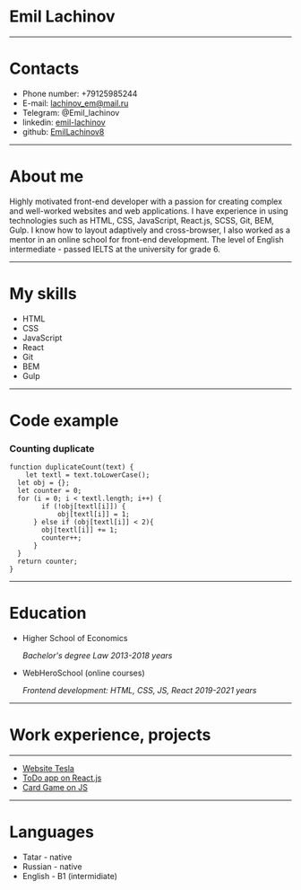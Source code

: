 # Emil Lachinov
******

# Contacts

* Phone number: +79125985244
* E-mail: lachinov_em@mail.ru
* Telegram: @Emil_lachinov
* linkedin: [emil-lachinov](https://www.linkedin.com/in/emil-lachinov/)
* github: [EmilLachinov8](https://github.com/EmilLachinov8)
******

# About me

Highly motivated front-end developer with a passion for creating complex and well-worked websites and web applications. I have experience in using technologies such as HTML, CSS, JavaScript, React.js, SCSS, Git, BEM, Gulp. I know how to layout adaptively and cross-browser, I also worked as a mentor in an online school for front-end development. The level of English intermediate - passed IELTS at the university for grade 6.
******

# My skills

* HTML
* CSS
* JavaScript
* React
* Git
* BEM
* Gulp
******

# Code example

### Counting duplicate
```
function duplicateCount(text) {
	let textl = text.toLowerCase();
  let obj = {};
  let counter = 0;
  for (i = 0; i < textl.length; i++) {
     	if (!obj[textl[i]]) {
    		obj[textl[i]] = 1;
      } else if (obj[textl[i]] < 2){
        obj[textl[i]] += 1;
        counter++;
      }
  }
  return counter;
} 
``` 
******

# Education

- Higher School of Economics 

  *Bachelor's degree Law* 
  *2013-2018 years*
  
  
- WebHeroSchool (online courses)

  *Frontend development: HTML, CSS, JS, React*
  *2019-2021 years*
******

# Work experience, projects
******
* [Website Tesla](https://emillachinov8.github.io/tesla-emil.github.io/)
* [ToDo app on React.js](https://todo-app-lachinovem.vercel.app/)
* [Card Game on JS](https://emillachinov8.github.io/JS-project/)
******

# Languages
* Tatar - native
* Russian - native 
* English - B1 (intermidiate)
